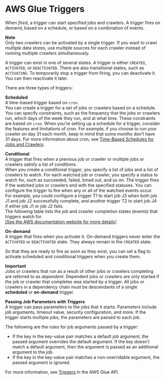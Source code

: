 # AWS Glue Triggers<a name="about-triggers"></a>

When *fired*, a trigger can start specified jobs and crawlers\. A trigger fires on demand, based on a schedule, or based on a combination of events\.

**Note**  
Only two crawlers can be activated by a single trigger\. If you want to crawl multiple data stores, use multiple sources for each crawler instead of running multiple crawlers simultaneously\.

A trigger can exist in one of several states\. A trigger is either `CREATED`, `ACTIVATED`, or `DEACTIVATED`\. There are also transitional states, such as `ACTIVATING`\. To temporarily stop a trigger from firing, you can deactivate it\. You can then reactivate it later\.

There are three types of triggers:

**Scheduled**  
A time\-based trigger based on `cron`\.  
You can create a trigger for a set of jobs or crawlers based on a schedule\. You can specify constraints, such as the frequency that the jobs or crawlers run, which days of the week they run, and at what time\. These constraints are based on `cron`\. When you're setting up a schedule for a trigger, consider the features and limitations of cron\. For example, if you choose to run your crawler on day 31 each month, keep in mind that some months don't have 31 days\. For more information about cron, see [Time\-Based Schedules for Jobs and Crawlers](monitor-data-warehouse-schedule.md)\.  

**Conditional**  
A trigger that fires when a previous job or crawler or multiple jobs or crawlers satisfy a list of conditions\.  
 When you create a conditional trigger, you specify a list of jobs and a list of crawlers to watch\. For each watched job or crawler, you specify a status to watch for, such as succeeded, failed, timed out, and so on\. The trigger fires if the watched jobs or crawlers end with the specified statuses\. You can configure the trigger to fire when any or all of the watched events occur\.  
For example, you could configure a trigger T1 to start job J3 when both job J1 and job J2 successfully complete, and another trigger T2 to start job J4 if either job J1 or job J2 fails\.  
The following table lists the job and crawler completion states \(events\) that triggers watch for\.      
[\[See the AWS documentation website for more details\]](http://docs.aws.amazon.com/glue/latest/dg/about-triggers.html)

**On\-demand**  
A trigger that fires when you activate it\. On\-demand triggers never enter the `ACTIVATED` or `DEACTIVATED` state\. They always remain in the `CREATED` state\.

So that they are ready to fire as soon as they exist, you can set a flag to activate scheduled and conditional triggers when you create them\.

**Important**  
Jobs or crawlers that run as a result of other jobs or crawlers completing are referred to as *dependent*\. Dependent jobs or crawlers are only started if the job or crawler that completes was started by a trigger\. All jobs or crawlers in a dependency chain must be descendants of a single **scheduled** or **on\-demand** trigger\.

**Passing Job Parameters with Triggers**  
A trigger can pass parameters to the jobs that it starts\. Parameters include job arguments, timeout value, security configuration, and more\. If the trigger starts multiple jobs, the parameters are passed to each job\.

The following are the rules for job arguments passed by a trigger:
+ If the key in the key\-value pair matches a default job argument, the passed argument overrides the default argument\. If the key doesn’t match a default argument, then the argument is passed as an additional argument to the job\.
+ If the key in the key\-value pair matches a non\-overridable argument, the passed argument is ignored\.

For more information, see [Triggers](aws-glue-api-jobs-trigger.md) in the AWS Glue API\.